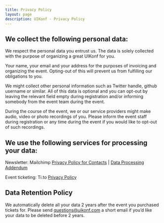 ```yaml
---
title: Privacy Policy
layout: page
description: UIKonf - Privacy Policy
---
```


## We collect the following personal data:

We respect the personal data you entrust us. The data is solely collected with the purpose of organizing a great UIKonf for you.

Your name, your email and your address for the purposes of invoicing and organizing the event. Opting-out of this will prevent us from fulfilling our obligations to you.

We might collect other personal information such as Twitter handle, github username or similar. All of this data is optional and you can opt-out by leaving the relevant field empty during registration and/or informing somebody from the event team during the event.

During the course of the event, we or our service providers might make audio, video or photo recordings of you. Please inform the event staff during registration or any time during the event if you would like to opt-out of such recordings.

## We use the following services for processing your data:

Newsletter: Mailchimp [Privacy Policy for Contacts](https://mailchimp.com/legal/privacy/#3._Privacy_for_Contacts) | 
[Data Processing Addendum](https://mailchimp.com/legal/data-processing-addendum/)

Event ticketing: Ti.to [Privacy Policy](https://ti.to/privacy)

## Data Retention Policy

We automatically delete all your data 2 years after the event you purchased tickets for. Please send questions@uikonf.com a short email if you’d like your data to be deleted before 2 years.



